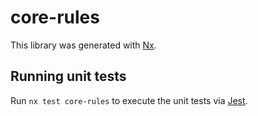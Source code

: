 # core-rules

This library was generated with [Nx](https://nx.dev).

## Running unit tests

Run `nx test core-rules` to execute the unit tests via [Jest](https://jestjs.io).
